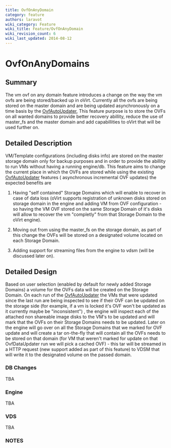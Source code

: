 ```yaml
---
title: OvfOnAnyDomain
category: feature
authors: laravot
wiki_category: Feature
wiki_title: Feature/OvfOnAnyDomain
wiki_revision_count: 6
wiki_last_updated: 2014-08-12
---
```


# OvfOnAnyDomains

## Summary

The vm ovf on any domain feature introduces a change on the way the vm ovfs are being stored/backed up in oVirt. Currently all the ovfs are being stored on the master domain and are being updated asynchronously on a time basis by the [OvfAutoUpdater](Feature/OvfAutoUpdater), This feature purpose is to store the OVFs on all wanted domains to provide better recovery abillity, reduce the use of master_fs and the master domain and add capabillities to oVirt that will be used further on.

## Detailed Description

VM/Template configurations (including disks info) are stored on the master storage domain only for backup purposes and in order to provide the abillity to run VMs without having a running engine/db. This feature aims to change the current place in which the OVFs are stored while using the existing [OvfAutoUpdater](Feature/OvfAutoUpdater) features ( asynchronous incremental OVF updates) the expected benefits are

1. Having "self contained" Storage Domains which will enable to recover in case of data loss (oVirt supports registration of unknown disks stored on storage domain in the engine and adding VM from OVF configuration - so having the VM OVF stored on the same Storage Domain of it's disks will allow to recover the vm "completly" from that Storage Domain to the oVirt engine).

2. Moving out from using the master_fs on the storage domain, as part of this change the OVFs will be stored on a designated volume located on each Storage Domain.

3. Adding support for streaming files from the engine to vdsm (will be discussed later on).

## Detailed Design

Based on user selection (enabled by default for newly added Storage Domains) a volume for the OVFs data will be created on the Storage Domain. On each run of the [OvfAutoUpdater](Feature/OvfAutoUpdater) the VMs that were updated since the last run are being inspected to see if their OVF can be updated on the storage side (for example, if a vm is locked it's OVF won't be updated as it currently maybe be "inconsistent") , the engine will inspect each of the attached non shareable image disks to the VM's to be updated and will mark that the OVFs on their Storage Domains needs to be updated. Later on the engine will go over on all the Storage Domains that we marked for OVF update and will create a tar on-the-fly that will contain all the OVFs needs to be stored on that domain (for VM that weren't marked for update on that OvfDataUpdater run we will pick a cached OVF) - this tar will be streamed in a HTTP request (new support added as part of this feature) to VDSM that will write it to the designated volume on the passed domain.

### DB Changes

TBA

### Engine

TBA

### VDS

TBA

### NOTES


